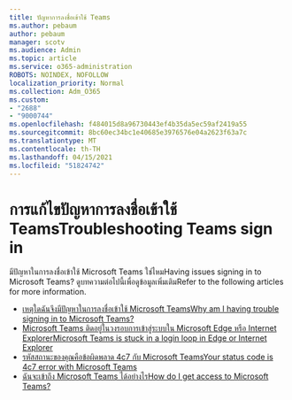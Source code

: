 ```yaml
---
title: ปัญหาการลงชื่อเข้าใช้ Teams
ms.author: pebaum
author: pebaum
manager: scotv
ms.audience: Admin
ms.topic: article
ms.service: o365-administration
ROBOTS: NOINDEX, NOFOLLOW
localization_priority: Normal
ms.collection: Adm_O365
ms.custom:
- "2688"
- "9000744"
ms.openlocfilehash: f484015d8a96730443ef4b35da5ec59af2419a55
ms.sourcegitcommit: 8bc60ec34bc1e40685e3976576e04a2623f63a7c
ms.translationtype: MT
ms.contentlocale: th-TH
ms.lasthandoff: 04/15/2021
ms.locfileid: "51824742"
---
```

# <a name="troubleshooting-teams-sign-in"></a><span data-ttu-id="77d76-102">การแก้ไขปัญหาการลงชื่อเข้าใช้ Teams</span><span class="sxs-lookup"><span data-stu-id="77d76-102">Troubleshooting Teams sign in</span></span> 

<span data-ttu-id="77d76-103">มีปัญหาในการลงชื่อเข้าใช้ Microsoft Teams ใช่ไหม</span><span class="sxs-lookup"><span data-stu-id="77d76-103">Having issues signing in to Microsoft Teams?</span></span> <span data-ttu-id="77d76-104">ดูบทความต่อไปนี้เพื่อดูข้อมูลเพิ่มเติม</span><span class="sxs-lookup"><span data-stu-id="77d76-104">Refer to the following articles for more information.</span></span>

- [<span data-ttu-id="77d76-105">เหตุใดฉันจึงมีปัญหาในการลงชื่อเข้าใช้ Microsoft Teams</span><span class="sxs-lookup"><span data-stu-id="77d76-105">Why am I having trouble signing in to Microsoft Teams?</span></span>](https://support.office.com/article/a02f683b-61a3-4008-9447-ee60c5593b0f)
- [<span data-ttu-id="77d76-106">Microsoft Teams ติดอยู่ในวงรอบการเข้าสู่ระบบใน Microsoft Edge หรือ Internet Explorer</span><span class="sxs-lookup"><span data-stu-id="77d76-106">Microsoft Teams is stuck in a login loop in Edge or Internet Explorer</span></span>](https://docs.microsoft.com/microsoftteams/troubleshoot/teams-sign-in/sign-in-loop)
- [<span data-ttu-id="77d76-107">รหัสสถานะของคุณคือข้อผิดพลาด 4c7 กับ Microsoft Teams</span><span class="sxs-lookup"><span data-stu-id="77d76-107">Your status code is 4c7 error with Microsoft Teams</span></span>](https://support.microsoft.com/help/4041047/modern-authentication-failed-here-status-code-is-4c7-when-signing-in-t)
- [<span data-ttu-id="77d76-108">ฉันจะเข้าถึง Microsoft Teams ได้อย่างไร</span><span class="sxs-lookup"><span data-stu-id="77d76-108">How do I get access to Microsoft Teams?</span></span>](https://support.office.com/article/how-do-i-get-access-to-microsoft-teams-fc7f1634-abd3-4f26-a597-9df16e4ca65b)